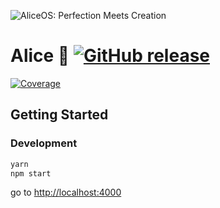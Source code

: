 ![AliceOS: Perfection Meets Creation](https://github.com/aliceservices/alice/blob/master/alice-logo.jpg?raw=true)
# <span>Alice 👩</span> [![GitHub release](https://img.shields.io/github/release/aghoneim92/alice.svg)]()

[![Coverage](https://coveralls.io/repos/github/aghoneim92/os.js/badge.svg?branch=master)](https://coveralls.io/github/aghoneim92/os.js?branch=master)

## Getting Started

### Development
```bash
yarn
npm start
```
go to [http://localhost:4000](http://localhost:4000)

